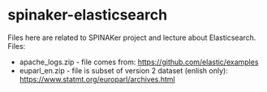 # spinaker-elasticsearch
Files here are related to SPINAKer project and lecture about Elasticsearch.
Files:
* apache_logs.zip  - file comes from:  https://github.com/elastic/examples
* euparl_en.zip - file is subset of version 2 dataset (enlish only): https://www.statmt.org/europarl/archives.html
